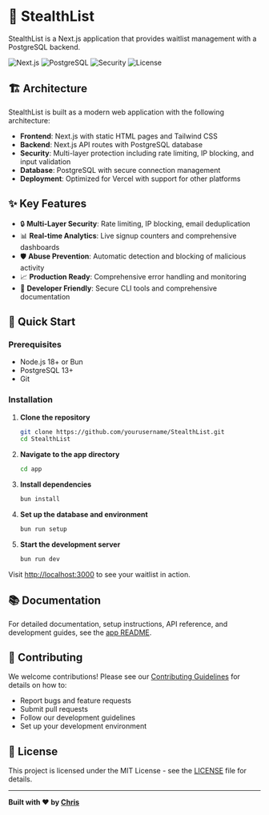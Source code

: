# 🥷 StealthList

StealthList is a Next.js application that provides waitlist management with a PostgreSQL backend.

![Next.js](https://img.shields.io/badge/Next.js-14-black)
![PostgreSQL](https://img.shields.io/badge/PostgreSQL-13+-blue)
![Security](https://img.shields.io/badge/Security-Multi--Layer-green)
![License](https://img.shields.io/badge/License-MIT-blue)

## 🏗️ Architecture

StealthList is built as a modern web application with the following architecture:

- **Frontend**: Next.js with static HTML pages and Tailwind CSS
- **Backend**: Next.js API routes with PostgreSQL database
- **Security**: Multi-layer protection including rate limiting, IP blocking, and input validation
- **Database**: PostgreSQL with secure connection management
- **Deployment**: Optimized for Vercel with support for other platforms

## ✨ Key Features

- 🔒 **Multi-Layer Security**: Rate limiting, IP blocking, email deduplication
- 📊 **Real-time Analytics**: Live signup counters and comprehensive dashboards
- 🛡️ **Abuse Prevention**: Automatic detection and blocking of malicious activity
- 📈 **Production Ready**: Comprehensive error handling and monitoring
- 🔧 **Developer Friendly**: Secure CLI tools and comprehensive documentation

## 🚀 Quick Start

### Prerequisites
- Node.js 18+ or Bun
- PostgreSQL 13+
- Git

### Installation

1. **Clone the repository**
   ```bash
   git clone https://github.com/yourusername/StealthList.git
   cd StealthList
   ```

2. **Navigate to the app directory**
   ```bash
   cd app
   ```

3. **Install dependencies**
   ```bash
   bun install
   ```

4. **Set up the database and environment**
   ```bash
   bun run setup
   ```

5. **Start the development server**
   ```bash
   bun run dev
   ```

Visit [http://localhost:3000](http://localhost:3000) to see your waitlist in action.

## 📚 Documentation

For detailed documentation, setup instructions, API reference, and development guides, see the [app README](./app/README.md).

## 🤝 Contributing

We welcome contributions! Please see our [Contributing Guidelines](./CONTRIBUTING.md) for details on how to:

- Report bugs and feature requests
- Submit pull requests
- Follow our development guidelines
- Set up your development environment

## 📄 License

This project is licensed under the MIT License - see the [LICENSE](LICENSE) file for details.

---

**Built with ❤️ by [Chris](https://x.com/Hiccup_za)**